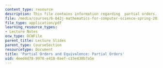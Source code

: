 ```yaml
---
content_type: resource
description: This file contains information regarding  partial orders.
file: /media/courses/6-042j-mathematics-for-computer-science-spring-2015/4eed4d789978e4180aefc15e430b7a5e_MIT6_042JS15_PartialOrder.pdf
file_type: application/pdf
learning_resource_types:
- Lecture Notes
ocw_type: OCWFile
parent_title: Lecture Slides
parent_type: CourseSection
resourcetype: Document
title: 'Partial Orders and Equivalence: Partial Orders'
uid: 4eed4d78-9978-e418-0aef-c15e430b7a5e
---
```

